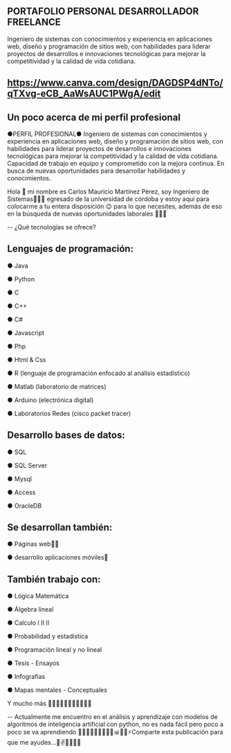 ## PORTAFOLIO PERSONAL DESARROLLADOR FREELANCE

Ingeniero de sistemas con conocimientos y experiencia en aplicaciones web, diseño y programación de sitios web, 
con habilidades para liderar proyectos de desarrollos e innovaciones tecnológicas para mejorar la competitividad y la calidad de vida cotidiana.

## https://www.canva.com/design/DAGDSP4dNTo/qTXvg-eCB_AaWsAUC1PWgA/edit

## Un poco acerca de mi perfil profesional 

●PERFIL PROFESIONAL●
Ingeniero de sistemas con conocimientos y experiencia en aplicaciones web, diseño y 
programación de sitios web, con habilidades para liderar proyectos de desarrollos e 
innovaciones tecnológicas para mejorar la competitividad y la calidad de vida cotidiana.
Capacidad de trabajo en equipo y
comprometido con la mejora continua. En busca de nuevas oportunidades para
desarrollar habilidades y conocimientos.

Hola 👋 mi nombre es Carlos Mauricio Martínez Pérez, soy Ingeniero de Sistemas👨🏻‍💻 egresado de la universidad de córdoba y estoy aquí para colocarme a tu entera disposición 😉 para lo que necesites, 
además de eso en la  búsqueda de nuevas oportunidades laborales 🙏👨‍💻

-- ¿Qué tecnologías se ofrece?

## Lenguajes de programación:
● Java

● Python 

● C

● C++

● C#

● Javascript 

● Php

● Html & Css

● R (lenguaje de programación enfocado al análisis estadístico)

● Matlab (laboratorio de matrices)

● Arduino (electrónica digital)

● Laboratorios Redes (cisco packet tracer)

## Desarrollo bases de datos: 
● SQL 

● SQL Server

● Mysql

● Access
  
● OracleDB

## Se desarrollan también:
● Páginas web👨‍💻

● desarrollo aplicaciones móviles📱 

## También trabajo con:
● Lógica Matemática 

● Álgebra lineal

● Calculo  I II II

● Probabilidad y estadística 

● Programación lineal y no lineal 

● Tesis - Ensayos

● Infografías 

● Mapas mentales - Conceptuales

Y mucho más 👨🏻‍💻🤝😃😎💪🏻🦾👌🏻

-- Actualmente me encuentro en el análisis y aprendizaje con modelos de algoritmos de inteligencia artificial con python, no es nada fácil pero poco a poco se va aprendiendo 👨🏻‍💻💪🏻🦾👌🏻😎📊👨‍🏫⚡Comparte esta publicación para que me ayudes...🙏✌️🤙👨‍💻😎

